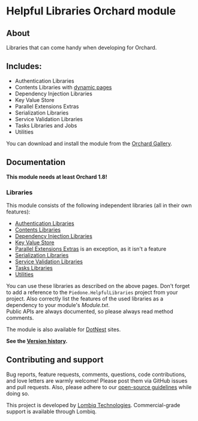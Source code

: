 # Helpful Libraries Orchard module



## About

Libraries that can come handy when developing for Orchard.


## Includes:

- Authentication Libraries
- Contents Libraries with [dynamic pages](http://english.orchardproject.hu/blog/the-orchard-dynamic-page-pattern)
- Dependency Injection Libraries
- Key Value Store
- Parallel Extensions Extras
- Serialization Libraries
- Service Validation Libraries
- Tasks Libraries and Jobs
- Utilities


You can download and install the module from the [Orchard Gallery](https://gallery.orchardproject.net/List/Modules/Orchard.Module.Piedone.HelpfulLibraries).


## Documentation

**This module needs at least Orchard 1.8!**

### Libraries

This module consists of the following independent libraries (all in their own features):

- [Authentication Libraries](Docs/AuthenticationLibraries.md)
- [Contents Libraries](Docs/ContentsLibraries.md)
- [Dependency Injection Libraries](Docs/DependencyInjectionLibraries.md)
- [Key Value Store](Docs/KeyValueStore.md)
- [Parallel Extensions Extras](Docs/ParallelExtensionsExtras.md) is an exception, as it isn't a feature
- [Serialization Libraries](Docs/SerializationLibraries.md)
- [Service Validation Libraries](Docs/ServiceValidationLibraries.md)
- [Tasks Libraries](Docs/TasksLibraries.md)
- [Utilities](Docs/Utilities.md)

You can use these libraries as described on the above pages. Don't forget to add a reference to the `Piedone.HelpfulLibraries` project from your project. Also correctly list the features of the used libraries as a dependency to your module's _Module.txt_.  
Public APIs are always documented, so please always read method comments.

The module is also available for [DotNest](https://dotnest.com/) sites.

**See the [Version history](Docs/VersionHistory.md).**


## Contributing and support

Bug reports, feature requests, comments, questions, code contributions, and love letters are warmly welcome! Please post them via GitHub issues and pull requests. Also, please adhere to our [open-source guidelines](https://lombiq.com/open-source-guidelines) while doing so.

This project is developed by [Lombiq Technologies](https://lombiq.com/). Commercial-grade support is available through Lombiq.
